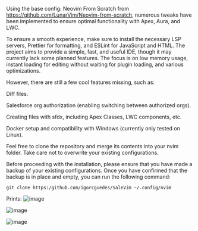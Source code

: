

Using the base config: Neovim From Scratch from https://github.com/LunarVim/Neovim-from-scratch, numerous tweaks have been implemented to ensure optimal functionality with Apex, Aura, and LWC.

To ensure a smooth experience, make sure to install the necessary LSP servers, Prettier for formatting, and ESLint for JavaScript and HTML. The project aims to provide a simple, fast, and useful IDE, though it may currently lack some planned features. The focus is on low memory usage, instant loading for editing without waiting for plugin loading, and various optimizations.

However, there are still a few cool features missing, such as:

  Diff files.
  
  Salesforce org authorization (enabling switching between authorized orgs).
  
  Creating files with sfdx, including Apex Classes, LWC components, etc.
  
  Docker setup and compatibility with Windows (currently only tested on Linux).
  
  Feel free to clone the repository and merge its contents into your nvim folder. Take care not to overwrite your existing configurations.
 
Before proceeding with the installation, please ensure that you have made a backup of your existing configurations. Once you have confirmed that the backup is in place and empty, you can run the following command:

 
    git clone https:/github.com/igorcguedes/SaleVim ~/.config/nvim
    
Prints:
![image](https://github.com/igorcguedes/SaleVim/assets/48987652/1fff4282-8969-43f3-9866-38af62fa4bfd)

![image](https://github.com/igorcguedes/SaleVim/assets/48987652/c2ab54cd-5613-4a86-afcb-51656fee9d29)

![image](https://github.com/igorcguedes/SaleVim/assets/48987652/23b3b5cb-573c-4ea8-92ff-c7f882032e79)
